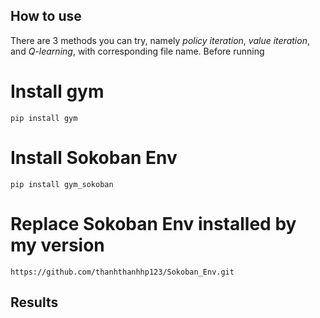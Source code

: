 ## How to use

There are 3 methods you can try, namely *policy iteration*, *value iteration*, and *Q-learning*, with corresponding file name.
Before running
# Install gym
```
pip install gym
```

# Install Sokoban Env
```
pip install gym_sokoban
```
# Replace Sokoban Env installed by my version
```
https://github.com/thanhthanhhp123/Sokoban_Env.git
```
## Results
